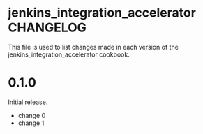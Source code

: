 # jenkins_integration_accelerator CHANGELOG

This file is used to list changes made in each version of the jenkins_integration_accelerator cookbook.

# 0.1.0

Initial release.

- change 0
- change 1

